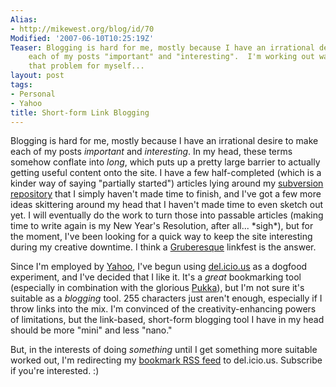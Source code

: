 ```yaml
---
Alias:
- http://mikewest.org/blog/id/70
Modified: '2007-06-10T10:25:19Z'
Teaser: Blogging is hard for me, mostly because I have an irrational desire to make
    each of my posts "important" and "interesting".  I'm working out ways to solve
    that problem for myself...
layout: post
tags:
- Personal
- Yahoo
title: Short-form Link Blogging
---
```

Blogging is hard for me, mostly because I have an irrational desire to make
each of my posts _important_ and _interesting_.  In my head, these terms
somehow conflate into _long_, which puts up a pretty large barrier to actually
getting useful content onto the site.  I have a few half-completed (which is a
kinder way of saying "partially started") articles lying around my
[subversion repository][] that I simply haven't made time to finish, and I've
got a few more ideas skittering around my head that I haven't made time to
even sketch out yet.  I will eventually do the work to turn those into
passable articles (making time to write again is my New Year's Resolution,
after all... \*sigh\*), but for the moment, I've been looking for a quick way
to keep the site interesting during my creative downtime.  I think a
[Gruberesque][] linkfest is the answer.

Since I'm employed by [Yahoo][], I've begun using [del.icio.us][del] as a
dogfood experiment, and I've decided that I like it.  It's a _great_
bookmarking tool (especially in combination with the glorious [Pukka][]), but
I'm not sure it's suitable as a _blogging_ tool.  255 characters just aren't
enough, especially if I throw links into the mix.  I'm convinced of the 
creativity-enhancing powers of limitations, but the link-based, short-form
blogging tool I have in my head should be more "mini" and less "nano."

But, in the interests of doing _something_ until I get something more suitable
worked out, I'm redirecting my [bookmark RSS feed][del-rss] to del.icio.us.
Subscribe if you're interested.  :)

[yahoo]: http://de.yahoo.com/
[subversion repository]: http://www.alistapart.com/articles/revisioncontrol/ "A List Apart: 'I Wonder What This Button Does'"
[del]: http://del.icio.us/mikewest/
[Gruberesque]: http://daringfireball.net/linked/
[pukka]: http://codesorcery.net/pukka
[del-rss]: http://del.icio.us/rss/mikewest "Mike West's Links RSS Feed"